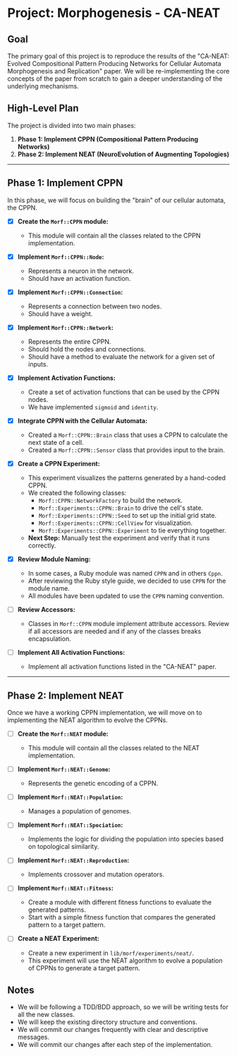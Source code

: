 # Project: Morphogenesis - CA-NEAT

## Goal

The primary goal of this project is to reproduce the results of the "CA-NEAT: Evolved
Compositional Pattern Producing Networks for Cellular Automata Morphogenesis and Replication" paper.
We will be re-implementing the core concepts of the paper from scratch to gain a deeper
understanding of the underlying mechanisms.

## High-Level Plan

The project is divided into two main phases:

1.  **Phase 1: Implement CPPN (Compositional Pattern Producing Networks)**
2.  **Phase 2: Implement NEAT (NeuroEvolution of Augmenting Topologies)**

---

## Phase 1: Implement CPPN

In this phase, we will focus on building the "brain" of our cellular automata, the CPPN.

- [x] **Create the `Morf::CPPN` module:**
  - This module will contain all the classes related to the CPPN implementation.

- [x] **Implement `Morf::CPPN::Node`:**
  - Represents a neuron in the network.
  - Should have an activation function.

- [x] **Implement `Morf::CPPN::Connection`:**
  - Represents a connection between two nodes.
  - Should have a weight.

- [x] **Implement `Morf::CPPN::Network`:**
  - Represents the entire CPPN.
  - Should hold the nodes and connections.
  - Should have a method to evaluate the network for a given set of inputs.

- [x] **Implement Activation Functions:**
  - Create a set of activation functions that can be used by the CPPN nodes.
  - We have implemented `sigmoid` and `identity`.

- [x] **Integrate CPPN with the Cellular Automata:**
  - Created a `Morf::CPPN::Brain` class that uses a CPPN to calculate the next state of a cell.
  - Created a `Morf::CPPN::Sensor` class that provides input to the brain.

- [x] **Create a CPPN Experiment:**
  - This experiment visualizes the patterns generated by a hand-coded CPPN.
  - We created the following classes:
    - `Morf::CPPN::NetworkFactory` to build the network.
    - `Morf::Experiments::CPPN::Brain` to drive the cell's state.
    - `Morf::Experiments::CPPN::Seed` to set up the initial grid state.
    - `Morf::Experiments::CPPN::CellView` for visualization.
    - `Morf::Experiments::CPPN::Experiment` to tie everything together.
  - **Next Step:** Manually test the experiment and verify that it runs correctly.

- [x] **Review Module Naming:**
  - In some cases, a Ruby module was named `CPPN` and in others `Cppn`.
  - After reviewing the Ruby style guide, we decided to use `CPPN` for the module name.
  - All modules have been updated to use the `CPPN` naming convention.

- [ ] **Review Accessors:**
  - Classes in `Morf::CPPN` module implement attribute accessors. Review if all accessors are needed and if any of the classes breaks encapsulation.

- [ ] **Implement All Activation Functions:**
  - Implement all activation functions listed in the "CA-NEAT" paper.

---

## Phase 2: Implement NEAT

Once we have a working CPPN implementation, we will move on to implementing the NEAT algorithm to
evolve the CPPNs.

- [ ] **Create the `Morf::NEAT` module:**
  - This module will contain all the classes related to the NEAT implementation.

- [ ] **Implement `Morf::NEAT::Genome`:**
  - Represents the genetic encoding of a CPPN.

- [ ] **Implement `Morf::NEAT::Population`:**
  - Manages a population of genomes.

- [ ] **Implement `Morf::NEAT::Speciation`:**
  - Implements the logic for dividing the population into species based on topological similarity.

- [ ] **Implement `Morf::NEAT::Reproduction`:**
  - Implements crossover and mutation operators.

- [ ] **Implement `Morf::NEAT::Fitness`:**
  - Create a module with different fitness functions to evaluate the generated patterns.
  - Start with a simple fitness function that compares the generated pattern to a target pattern.

- [ ] **Create a NEAT Experiment:**
  - Create a new experiment in `lib/morf/experiments/neat/`.
  - This experiment will use the NEAT algorithm to evolve a population of CPPNs to generate a
    target pattern.

## Notes

- We will be following a TDD/BDD approach, so we will be writing tests for all the new classes.
- We will keep the existing directory structure and conventions.
- We will commit our changes frequently with clear and descriptive messages.
- We will commit our changes after each step of the implementation.
